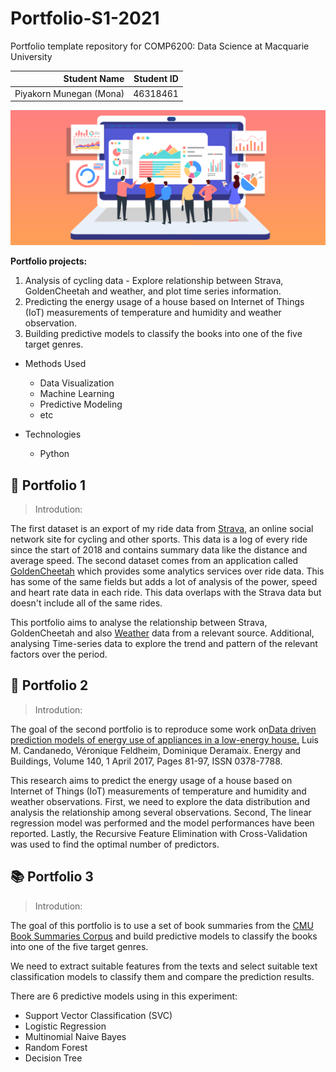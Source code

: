 # Portfolio-S1-2021

Portfolio template repository for COMP6200: Data Science at Macquarie University

| Student Name | Student ID |
| ---: | ---: |
| Piyakorn Munegan (Mona) | 46318461 |

  ![Analysis](data/analysis-1.png)

__Portfolio projects:__
  1. Analysis of cycling data - Explore relationship between Strava, GoldenCheetah and weather, and plot time series information.
  2. Predicting the energy usage of a house based on Internet of Things (IoT) measurements of temperature and humidity and weather observation.
  3. Building predictive models to classify the books into one of the five target genres.

* Methods Used
    * Data Visualization
    * Machine Learning
    * Predictive Modeling
    * etc
 
* Technologies
    * Python
    

   
## :bicyclist: Portfolio 1

<blockquote> Introdution: </blockquote>

The first dataset is an export of my ride data from [Strava](https://strava.com/), an online social network site for cycling and other sports. This data is a log of every ride since the start of 2018 and contains summary data like the distance and average speed. 
The second dataset comes from an application called [GoldenCheetah](https://www.goldencheetah.org/) which provides some analytics services over ride data. This has some of the same fields but adds a lot of analysis of the power, speed and heart rate data in each ride. This data overlaps with the Strava data but doesn't include all of the same rides.

This portfolio aims to analyse the relationship between Strava, GoldenCheetah and also [Weather](http://www.bom.gov.au/) data from a relevant source. Additional, analysing Time-series data to explore the trend and pattern of the relevant factors over the period.




## :house_with_garden: Portfolio 2

<blockquote> Introdution: </blockquote>

The goal of the second portfolio is to reproduce some work on[Data driven prediction models of energy use of appliances in a low-energy house.](http://dx.doi.org/10.1016/j.enbuild.2017.01.083) Luis M. Candanedo, Véronique Feldheim, Dominique Deramaix. Energy and Buildings, Volume 140, 1 April 2017, Pages 81-97, ISSN 0378-7788. 

This research aims to predict the energy usage of a house based on Internet of Things (IoT) measurements of temperature and humidity and weather observations. First, we need to explore the data distribution and analysis the relationship among several observations. Second, The linear regression model was performed and the model performances have been reported. Lastly, the Recursive Feature Elimination with Cross-Validation was used to find the optimal number of predictors. 



  
## :books: Portfolio 3

<blockquote> Introdution: </blockquote>

The goal of this portfolio is to use a set of book summaries from the [CMU Book Summaries Corpus](http://www.cs.cmu.edu/~dbamman/booksummaries.html) and build predictive models to classify the books into one of the five target genres.

We need to extract suitable features from the texts and select suitable text classification models to classify them and compare the prediction results.

There are 6 predictive models using in this experiment:
* Support Vector Classification (SVC)
* Logistic Regression
* Multinomial Naive Bayes
* Random Forest
* Decision Tree








